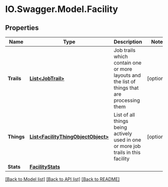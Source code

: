 # IO.Swagger.Model.Facility
## Properties

Name | Type | Description | Notes
------------ | ------------- | ------------- | -------------
**Trails** | [**List&lt;JobTrail&gt;**](JobTrail.md) | Job trails which contain one or more layouts and the list of things that are processing them | [optional] 
**Things** | [**List&lt;FacilityThingObjectObject&gt;**](FacilityThingObjectObject.md) | List of all things being actively used in one or more job trails in this facility | [optional] 
**Stats** | [**FacilityStats**](FacilityStats.md) |  | 

[[Back to Model list]](../README.md#documentation-for-models) [[Back to API list]](../README.md#documentation-for-api-endpoints) [[Back to README]](../README.md)

